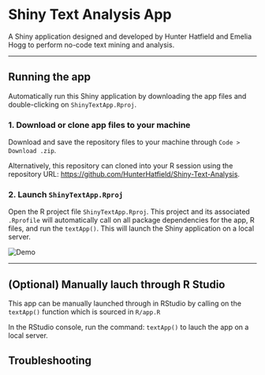 # Shiny Text Analysis App

A Shiny application designed and developed by Hunter Hatfield and Emelia Hogg to perform no-code text mining and analysis. 

--- 

## Running the app

Automatically run this Shiny application by downloading the app files and double-clicking on `ShinyTextApp.Rproj`. 

### 1. Download or clone app files to your machine

Download and save the repository files to your machine through `Code > Download .zip`.

Alternatively, this repository can cloned into your R session using the repository URL: <https://github.com/HunterHatfield/Shiny-Text-Analysis>.

### 2. Launch `ShinyTextApp.Rproj`

Open the R project file `ShinyTextApp.Rproj`. This project and its associated `.Rprofile` will automatically call on all package dependencies for the app, R files, and run the `textApp()`. This will launch the Shiny application on a local server.

![Demo](Launch_Demo.gif)

--- 

## (Optional) Manually lauch through R Studio

This app can be manually launched through in RStudio by calling on the `textApp()` function which is sourced in `R/app.R`

In the RStudio console, run the command: `textApp()` to lauch the app on a local server.

## Troubleshooting




